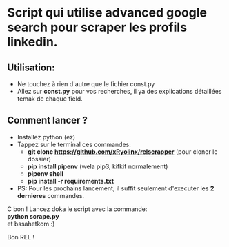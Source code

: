 # Script qui utilise advanced google search pour scraper les profils linkedin.

## Utilisation:
- Ne touchez à rien d'autre que le fichier const.py
- Allez sur **const.py** pour vos recherches, il ya des explications détaillées temak de chaque field.

## Comment lancer ?
- Installez python (ez)
- Tappez sur le terminal ces commandes:
    - **git clone https://github.com/xRyolinx/relscrapper** (pour cloner le dossier)
    - **pip install pipenv** (wela pip3, kifkif normalement)
    - **pipenv shell**
    - **pip install -r requirements.txt**
- PS: Pour les prochains lancement, il suffit seulement d'executer les **2 dernieres** commandes.

C bon ! Lancez doka le script avec la commande:  
**python scrape.py**  
et bssahetkom :)


Bon REL !